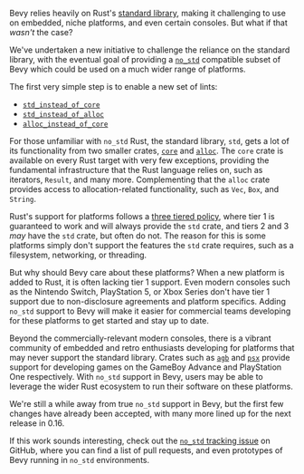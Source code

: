 <!-- Add `core` and `alloc` over `std` Lints -->
<!-- https://github.com/bevyengine/bevy/pull/15281 -->

Bevy relies heavily on Rust's [standard library](https://doc.rust-lang.org/std/), making it
challenging to use on embedded, niche platforms, and even certain consoles. But what if that
_wasn't_ the case?

We've undertaken a new initiative to challenge the reliance on the standard
library, with the eventual goal of providing a [`no_std`](https://docs.rust-embedded.org/book/intro/no-std.html)
compatible subset of Bevy which could be used on a much wider range of platforms.

The first very simple step is to enable a new set of lints:

* [`std_instead_of_core`](https://rust-lang.github.io/rust-clippy/master/index.html#std_instead_of_core)
* [`std_instead_of_alloc`](https://rust-lang.github.io/rust-clippy/master/index.html#std_instead_of_alloc)
* [`alloc_instead_of_core`](https://rust-lang.github.io/rust-clippy/master/index.html#alloc_instead_of_core)

For those unfamiliar with `no_std` Rust, the standard library, `std`, gets a lot of its functionality
from two smaller crates, [`core`](https://doc.rust-lang.org/core/) and [`alloc`](https://doc.rust-lang.org/alloc/).
The `core` crate is available on every Rust target with very few exceptions, providing the
fundamental infrastructure that the Rust language relies on, such as iterators, `Result`, and many more.
Complementing that the `alloc` crate provides access to allocation-related functionality, such as
`Vec`, `Box`, and `String`.

Rust's support for platforms follows a [three tiered policy](https://doc.rust-lang.org/rustc/platform-support.html),
where tier 1 is guaranteed to work and will always provide the `std` crate, and tiers 2 and 3 _may_
have the `std` crate, but often do not.
The reason for this is some platforms simply don't support the features the `std` crate requires,
such as a filesystem, networking, or threading.

But why should Bevy care about these platforms? When a new platform is added to Rust,
it is often lacking tier 1 support.
Even modern consoles such as the Nintendo Switch, PlayStation 5, or Xbox Series don't have tier 1
support due to non-disclosure agreements and platform specifics.
Adding `no_std` support to Bevy will make it easier for commercial teams developing for these
platforms to get started and stay up to date.

Beyond the commercially-relevant modern consoles, there is a vibrant community of embedded and retro
enthusiasts developing for platforms that may never support the standard library.
Crates such as [`agb`](https://crates.io/crates/agb) and [`psx`](https://crates.io/crates/psx) provide
support for developing games on the GameBoy Advance and PlayStation One respectively.
With `no_std` support in Bevy, users may be able to leverage the wider Rust ecosystem to run their
software on these platforms.

We're still a while away from true `no_std` support in Bevy, but the first few changes have already
been accepted, with many more lined up for the next release in 0.16.

If this work sounds interesting, check out the
[`no_std` tracking issue](https://github.com/bevyengine/bevy/issues/15460) on GitHub, where you can
find a list of pull requests, and even prototypes of Bevy running in `no_std` environments.

